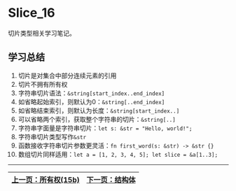 # Slice_16

切片类型相关学习笔记。

## 学习总结

1. 切片是对集合中部分连续元素的引用
2. 切片不拥有所有权
3. 字符串切片语法：`&string[start_index..end_index]`
4. 如省略起始索引，则默认为0：`&string[..end_index]`
5. 如省略结束索引，则默认为长度：`&string[start_index..]`
6. 可以省略两个索引，获取整个字符串的切片：`&string[..]`
7. 字符串字面量是字符串切片：`let s: &str = "Hello, world!";`
8. 字符串切片类型写作`&str`
9. 函数接收字符串切片参数更灵活：`fn first_word(s: &str) -> &str {}`
10. 数组切片同样适用：`let a = [1, 2, 3, 4, 5]; let slice = &a[1..3];` 

---

| [上一页：所有权(15b)](../15b_ownership/15b_ownership.md) | [下一页：结构体](../17_struct/17_struct.md) |
|------------------------|------------------------| 
